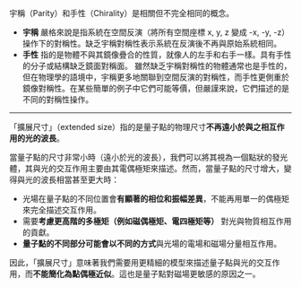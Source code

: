 宇稱（Parity）和手性（Chirality）是相關但不完全相同的概念。
- **宇稱** 嚴格來說是指系統在空間反演（將所有空間座標 x, y, z 變成 -x, -y, -z）操作下的對稱性。缺乏宇稱對稱性表示系統在反演後不再與原始系統相同。
- **手性** 指的是物體不與其鏡像疊合的性質，就像人的左手和右手一樣。具有手性的分子或結構缺乏鏡面對稱面。
雖然缺乏宇稱對稱性的物體通常也是手性的，但在物理學的語境中，宇稱更多地關聯到空間反演的對稱性，而手性更側重於鏡像對稱性。在某些簡單的例子中它們可能等價，但嚴謹來說，它們描述的是不同的對稱性操作。
---
「擴展尺寸」（extended size）指的是量子點的物理尺寸**不再遠小於與之相互作用的光的波長**。

當量子點的尺寸非常小時（遠小於光的波長），我們可以將其視為一個點狀的發光體，其與光的交互作用主要由其電偶極矩來描述。然而，當量子點的尺寸增大，變得與光的波長相當甚至更大時：

- 光場在量子點的不同位置會**有顯著的相位和振幅差異**，不能再用單一的偶極矩來完全描述交互作用。
- 需要**考慮更高階的多極矩（例如磁偶極矩、電四極矩等）** 對光與物質相互作用的貢獻。
- **量子點的不同部分可能會以不同的方式**與光場的電場和磁場分量相互作用。

因此，「擴展尺寸」意味著我們需要用更精細的模型來描述量子點與光的交互作用，而**不能簡化為點偶極近似**。這也是量子點對磁場更敏感的原因之一。